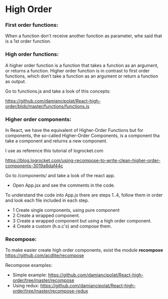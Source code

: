 # High Order
### First order functions:
When a function don't receive another function as parameter, whe said that is a 1st order function.

### High order functions:
A higher order function is a function that takes a function as an argument, or returns a function.
Higher order function is in contrast to first order functions, which don’t take a function as an argument or return a function as output.

Go to functions.js and take a look of this concepts:

https://github.com/damiancipolat/React-high-order/blob/master/functions/functions.js

### Higher order components:
In React, we have the equivalent of Higher-Order Functions but for components, the so-called Higher-Order Components, is a component tha take a component and returns a new component.

I use as reference this tutorial of logrocket.com

https://blog.logrocket.com/using-recompose-to-write-clean-higher-order-components-3019a6daf44c

Go to /components/ and take a look of the react app.
- Open App.jsx and see the comments in the code.

To understand the code into App.js there are steps 1..4, follow them in order and look each file included in each step.
- 1 Create single components, using pure component
- 2 Create a wrapped component.
- 3 Create a wrapped component but using a high order component.
- 4 Create a custom (h.o.c's) and compose them.

### Recompose:
To make easier create high order components, exist the module **recompose** https://github.com/acdlite/recompose

Recompose examples:
- Simple example: https://github.com/damiancipolat/React-high-order/tree/master/recompose
- Using redux: https://github.com/damiancipolat/React-high-order/tree/master/recompose-redux
